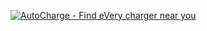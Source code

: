 [![AutoCharge - Find eVery charger near you](https://img.youtube.com/vi/9cZ3nScb5gI/0.jpg)](https://youtu.be/9cZ3nScb5gI "AutoCharge - Find eVery charger near you")
